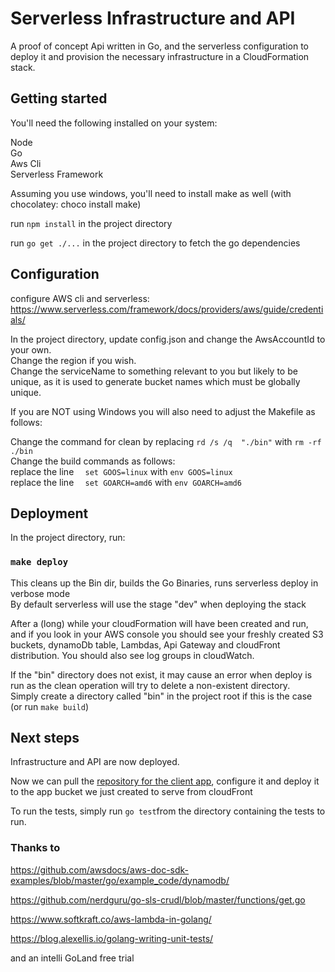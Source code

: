 # Serverless Infrastructure and API 

A proof of concept Api written in Go, and the serverless configuration to deploy it and provision the necessary infrastructure in a CloudFormation stack.

## Getting started

You'll need the following installed on your system:

Node  
Go  
Aws Cli  
Serverless Framework

Assuming you use windows, you'll need to install make as well (with chocolatey: choco install make)

run `npm install` in the project directory

run `go get ./...` in the project directory to fetch the go dependencies

## Configuration

configure AWS cli and serverless:  
https://www.serverless.com/framework/docs/providers/aws/guide/credentials/

In the project directory, update config.json and change the AwsAccountId to your own.  
Change the region if you wish.  
Change the serviceName to something relevant to you but likely to be unique, as it is used to generate bucket names which must be globally unique.

If you are NOT using Windows you will also need to adjust the Makefile as follows:  
  
Change the command for clean by replacing 	`rd /s /q  "./bin"` with `rm -rf ./bin`  
Change the build commands as follows:  
replace the line `	set GOOS=linux`  with `env GOOS=linux `   
replace the line `	set GOARCH=amd6`  with `env GOARCH=amd6 `   



## Deployment

In the project directory, run:

### `make deploy`

This cleans up the Bin dir, builds the Go Binaries, runs serverless deploy in verbose mode  
By default serverless will use the stage "dev" when deploying the stack

After a (long) while your cloudFormation will have been created and run, and if you look in your AWS console you should see your freshly created S3 buckets, dynamoDb table, Lambdas, Api Gateway and cloudFront distribution.
You should also see log groups in cloudWatch.


If the "bin" directory does not exist, it may cause an error when deploy is run as the clean operation will try to delete a non-existent directory.  
Simply create a directory called "bin" in the project root if this is the case (or run `make build`)


## Next steps
Infrastructure and API are now deployed.  

Now we can pull the [repository for the client app](https://github.com/j-bab/serverless-go-poc-client),
 configure it and deploy it to the app bucket we just created to serve from cloudFront
 
 To run the tests, simply run `go test`from the directory containing the tests to run.
 ### Thanks to
 
 https://github.com/awsdocs/aws-doc-sdk-examples/blob/master/go/example_code/dynamodb/  

 https://github.com/nerdguru/go-sls-crudl/blob/master/functions/get.go
 
 https://www.softkraft.co/aws-lambda-in-golang/
 
 https://blog.alexellis.io/golang-writing-unit-tests/
 
and an intelli GoLand free trial 